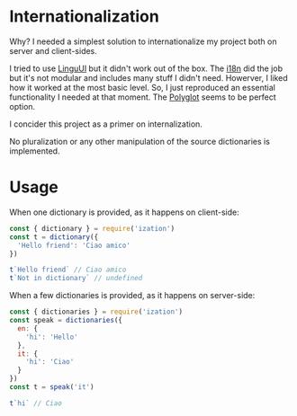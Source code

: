 # Internationalization

Why? I needed a simplest solution to internationalize my project both on
server and client-sides. 

I tried to use [LinguUI](https://github.com/lingui/js-lingui) but it didn't work out of the box. The [i18n](https://github.com/mashpie/i18n-node) did the job but it's not modular and includes many stuff I didn't need. Howerver, I liked how it worked at the most basic level. So, I just reproduced an essential functionality I needed at that moment. The [Polyglot](https://github.com/airbnb/polyglot.js) seems to be perfect option.

I concider this project as a primer on internalization. 

No pluralization or any other manipulation of the source dictionaries is implemented.

# Usage

When one dictionary is provided, as it happens on client-side:
```js
const { dictionary } = require('ization')
const t = dictionary({
  'Hello friend': 'Ciao amico'
})

t`Hello friend` // Ciao amico
t`Not in dictionary` // undefined 
```

When a few dictionaries is provided, as it happens on server-side:
```js
const { dictionaries } = require('ization')
const speak = dictionaries({
  en: {
    'hi': 'Hello'
  },
  it: {
    'hi': 'Ciao'
  }
})
const t = speak('it')

t`hi` // Ciao
```
